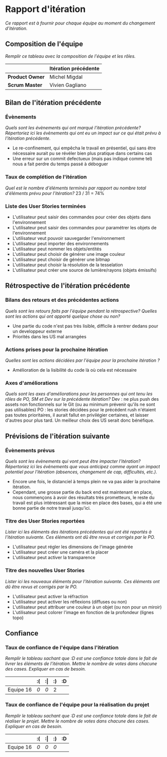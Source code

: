 # Rapport d'itération  
*Ce rapport est à fournir pour chaque équipe au moment du changement d'itération.*

## Composition de l'équipe 
*Remplir ce tableau avec la composition de l'équipe et les rôles.*

|  &nbsp;                 | Itération précédente     |
| -------------           |-------------             |
| **Product Owner**       | Michel Migdal            |
| **Scrum Master**        | Vivien Gagliano          |

## Bilan de l'itération précédente  
### Évènements 
*Quels sont les évènements qui ont marqué l'itération précédente? Répertoriez ici les évènements qui ont eu un impact sur ce qui était prévu à l'itération précédente.*
 - Le re-confinement, qui empêcha le travail en présentiel, qui sans être nécessaire aurait pu se révéler bien plus pratique dans certains cas
 - Une erreur sur un commit defectueux (mais pas indiqué comme tel) nous a fait perdre du temps passé à déboguer

### Taux de complétion de l'itération  
*Quel est le nombre d'éléments terminés par rapport au nombre total d'éléments prévu pour l'itération?*
23 / 31 = 74%

### Liste des User Stories terminées
- L'utilisateur peut saisir des commandes pour créer des objets dans l'environnement
- L'utilisateur peut saisir des commandes pour paramétrer les objets de l'environnement
- L'utilisateur veut pouvoir sauvegarder l'environnement
- L'utilisateur peut importer des environnements
- L'utilisateur peut nommer les objets/entités
- L'utilisateur peut choisir de générer une image couleur
- L'utilisateur peut choisir de générer une bitmap
- L'utilisateur peut choisir la résolution de la tesselation
- L'utilisateur peut créer une source de lumière/rayons (objets émissifs)

## Rétrospective de l'itération précédente
  
### Bilans des retours et des précédentes actions 
*Quels sont les retours faits par l'équipe pendant la rétrospective? Quelles sont les actions qui ont apporté quelque chose ou non?*
- Une partie du code n'est pas très lisible, difficile à rentrer dedans pour un developpeur externe
- Priorités dans les US mal arrangées

### Actions prises pour la prochaine itération
*Quelles sont les actions décidées par l'équipe pour la prochaine itération ?*
- Amélioration de la lisibilité du code là où cela est nécessaire

 
### Axes d'améliorations 
*Quels sont les axes d'améliorations pour les personnes qui ont tenu les rôles de PO, SM et Dev sur la précédente itération?*
Dev : ne plus push des assets non fonctionnels sur le Git (ou au minimum prévenir qu'ils ne sont pas utilisables)
PO : les stories décidées pour le précédent rush n'étaient pas toutes prioritaires, il aurait fallut en privilégier certaines, et laisser d'autres pour plus tard. Un meilleur choix des US serait donc bénéfique.

## Prévisions de l'itération suivante  
### Évènements prévus  
*Quels sont les évènements qui vont peut être impacter l'itération? Répertoriez ici les évènements que vous anticipez comme ayant un impact potentiel pour l'itération (absences, changement de cap, difficultés, etc.).*
- Encore une fois, le distanciel à temps plein ne va pas aider la prochaine itération.
- Cependant, une grosse partie du back end est maintenant en place, nous commençons à avoir des résultats très prometteurs, le reste du travail est plus intéressant que la mise en place des bases, qui a été une bonne partie de notre travail jusqu'ici.

### Titre des User Stories reportées  
*Lister ici les éléments des itérations précédentes qui ont été reportés à l'itération suivante. Ces éléments ont dû être revus et corrigés par le PO.*
- L'utilisateur peut régler les dimensions de l'image générée
- L'utilisateur peut créer une caméra et la placer
- L'utilisateur peut activer la transparence

### Titre des nouvelles User Stories  
*Lister ici les nouveaux éléments pour l'itération suivante. Ces éléments ont dû être revus et corrigés par le PO.*
- L'utilisateur peut activer la réfraction
- L'utilisateur peut activer les réflexions (diffuses ou non)
- L'utilisateur peut attribuer une couleur à un objet (ou non  pour un miroir)
- L'utilisateur peut colorer l'image en fonction de la profondeur (lignes topo)

## Confiance 
### Taux de confiance de l'équipe dans l'itération  
*Remplir le tableau sachant que :D est une confiance totale dans le fait de livrer les éléments de l'itération. Mettre le nombre de votes dans chacune des cases. Expliquer en cas de besoin.*

|          	| :( 	| :&#124; 	| :) 	| :D 	|
|:--------:	|:----:	|:----:	    |:----:	|:----:	|
| Equipe 16 	|  *0* 	|  *0* 	    |  2  |	|  4 	|

### Taux de confiance de l'équipe pour la réalisation du projet 
*Remplir le tableau sachant que :D est une confiance totale dans le fait de réaliser le projet. Mettre le nombre de votes dans chacune des cases. Expliquer en cas de besoin.*

|          	| :( 	| :&#124; 	| :) 	| :D 	|
|:--------:	|:----:	|:----:	    |:----:	|:----:	|
| Equipe 16 	|  *0* 	|  *0* 	    |  *0* |	|  6 	|

 
 
